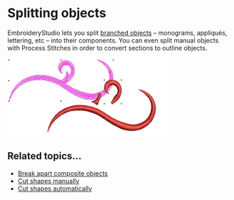 # Splitting objects

EmbroideryStudio lets you split [branched objects](../../glossary/glossary) – monograms, appliqués, lettering, etc – into their components. You can even split [](../../glossary/glossary#HT%5Fmanual%5Fobject)manual objects with Process Stitches in order to convert sections to outline objects.

![CuttingSample.png](assets/CuttingSample.png)

## Related topics...

- [Break apart composite objects](Break_apart_composite_objects)
- [Cut shapes manually](Cut_shapes_manually)
- [Cut shapes automatically](Cut_shapes_automatically)
